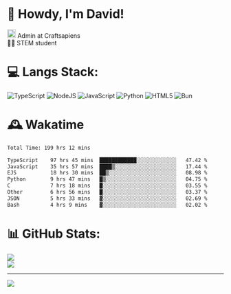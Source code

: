 # 👋 Howdy, I'm David!
<img src="https://cdn.discordapp.com/role-icons/959259258829021255/243d02ee3fbd0821de14bf13a0cde87b.webp?size=2048" height=20> Admin at Craftsapiens<br>👨‍🔬 STEM student

# 💻 Langs Stack:
![TypeScript](https://img.shields.io/badge/typescript-%23007ACC.svg?style=for-the-badge&logo=typescript&logoColor=white) ![NodeJS](https://img.shields.io/badge/node.js-6DA55F?style=for-the-badge&logo=node.js&logoColor=white) ![JavaScript](https://img.shields.io/badge/javascript-%23323330.svg?style=for-the-badge&logo=javascript&logoColor=%23F7DF1E) ![Python](https://img.shields.io/badge/python-3670A0?style=for-the-badge&logo=python&logoColor=ffdd54)  ![HTML5](https://img.shields.io/badge/html5-%23E34F26.svg?style=for-the-badge&logo=html5&logoColor=white) ![Bun](https://img.shields.io/badge/Bun-%23000000.svg?style=for-the-badge&logo=bun&logoColor=white) 

# 🕰️ Wakatime 
<!--START_SECTION:waka-->

```txt
Total Time: 199 hrs 12 mins

TypeScript    97 hrs 45 mins  ████████████░░░░░░░░░░░░░   47.42 %
JavaScript    35 hrs 57 mins  ████▒░░░░░░░░░░░░░░░░░░░░   17.44 %
EJS           18 hrs 30 mins  ██▒░░░░░░░░░░░░░░░░░░░░░░   08.98 %
Python        9 hrs 47 mins   █▒░░░░░░░░░░░░░░░░░░░░░░░   04.75 %
C             7 hrs 18 mins   █░░░░░░░░░░░░░░░░░░░░░░░░   03.55 %
Other         6 hrs 56 mins   █░░░░░░░░░░░░░░░░░░░░░░░░   03.37 %
JSON          5 hrs 33 mins   ▓░░░░░░░░░░░░░░░░░░░░░░░░   02.69 %
Bash          4 hrs 9 mins    ▓░░░░░░░░░░░░░░░░░░░░░░░░   02.02 %
```

<!--END_SECTION:waka-->

# 📊 GitHub Stats:

![](https://github-readme-stats.vercel.app/api?username=davidcanas&theme=dark&hide_border=false&count_private=true)<br/>
![](https://github-readme-stats.vercel.app/api/top-langs/?username=davidcanas&theme=dark&hide_border=false&include_all_commits=true&count_private=true&layout=compact)

---
[![](https://visitcount.itsvg.in/api?id=davidcanas&icon=0&color=0)](https://visitcount.itsvg.in)

